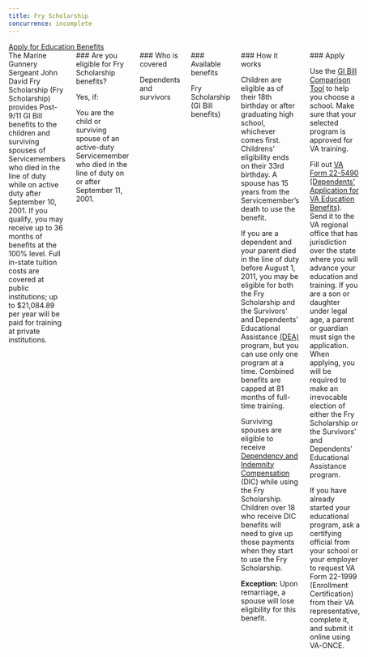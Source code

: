 ```yaml
---
title: Fry Scholarship
concurrence: incomplete
---
```


<div class="main" role="main" markdown="0">

<div class="action-bar">
  <div class="row">
    <div class="small-12 columns">
      <a class="uk-button-primary" href="/education/apply-for-education-benefits/">Apply for Education Benefits</a>
    </div>
  </div>
</div>

<div class="section one" markdown="0">
<div class="primary" markdown="0">
<div class="row" markdown="0">
<div class="small-12 columns" markdown="1">

<div mardown="1">The Marine Gunnery Sergeant John David Fry Scholarship (Fry Scholarship) provides Post-9/11 GI Bill benefits to the children and surviving spouses of Servicemembers who died in the line of duty while on active duty after September 10, 2001. If you qualify, you may receive up to 36 months of benefits at the 100% level. Full in-state tuition costs are covered at public institutions; up to $21,084.89 per year will be paid for training at private institutions.
</div>

<div class="call-out" markdown="1">
### Are you eligible for Fry Scholarship benefits?

Yes, if:

You are the child or surviving spouse of an active-duty Servicemember who died in the line of duty on or after September 11, 2001.
</div>
<div class="call-out" markdown="1">
### Who is covered

Dependents and survivors
</div>
<div class="call-out" markdown="1">
### Available benefits

Fry Scholarship (GI Bill benefits)
</div>
<div class="call-out" markdown="1">
### How it works

Children are eligible as of their 18th birthday or after graduating high school, whichever comes first. Childrens’ eligibility ends on their 33rd birthday. A spouse has 15 years from the Servicemember’s death to use the benefit.

If you are a dependent and your parent died in the line of duty before August 1, 2011, you may be eligible for both the Fry Scholarship and the Survivors' and Dependents' Educational Assistance [(DEA)](/education/gi-bill/survivors-dependent-assistance/dependents-education/) program, but you can use only one program at a time. Combined benefits are capped at 81 months of full-time training.

Surviving spouses are eligible to receive [Dependency and Indemnity Compensation](http://www.benefits.va.gov/COMPENSATION/types-dependency_and_indemnity.asp) (DIC) while using the Fry Scholarship. Children over 18 who receive DIC benefits will need to give up those payments when they start to use the Fry Scholarship.

**Exception:** Upon remarriage, a spouse will lose eligibility for this benefit.
</div>
<div class="call-out" markdown="1">
### Apply

Use the [GI Bill Comparison Tool](/gi-bill-comparison-tool/) to help you choose a school. Make sure that your selected program is approved for VA training.

Fill out [VA Form 22-5490 (Dependents' Application for VA Education Benefits)](http://www.va.gov/vaforms/form_detail.asp?FormNo=22-5490). Send it to the VA regional office that has jurisdiction over the state where you will advance your education and training. If you are a son or daughter under legal age, a parent or guardian must sign the application. When applying, you will be required to make an irrevocable election of either the Fry Scholarship or the Survivors' and Dependents' Educational Assistance program.

If you have already started your educational program, ask a certifying official from your school or your employer to request VA Form 22-1999 (Enrollment Certification) from their VA representative, complete it, and submit it online using VA-ONCE.
</div>
</div>

</div>
</div>
</div>


</div>
